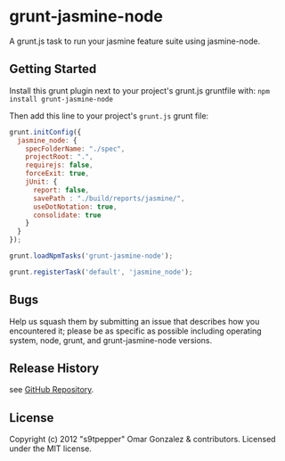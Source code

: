 # grunt-jasmine-node

A grunt.js task to run your jasmine feature suite using jasmine-node.

## Getting Started
Install this grunt plugin next to your project's grunt.js gruntfile with: `npm install grunt-jasmine-node`

Then add this line to your project's `grunt.js` grunt file:

```javascript
grunt.initConfig({
  jasmine_node: {
    specFolderName: "./spec",
    projectRoot: ".",
    requirejs: false,
    forceExit: true,
    jUnit: {
      report: false,
      savePath : "./build/reports/jasmine/",
      useDotNotation: true,
      consolidate: true
    }
  }
});

grunt.loadNpmTasks('grunt-jasmine-node');

grunt.registerTask('default', 'jasmine_node');
```

## Bugs

Help us squash them by submitting an issue that describes how you encountered it; please be as specific as possible including operating system, node, grunt, and grunt-jasmine-node versions.

## Release History

see [GitHub Repository](/s9tpepper/grunt-jasmine-node).

## License
Copyright (c) 2012 "s9tpepper" Omar Gonzalez & contributors.
Licensed under the MIT license.